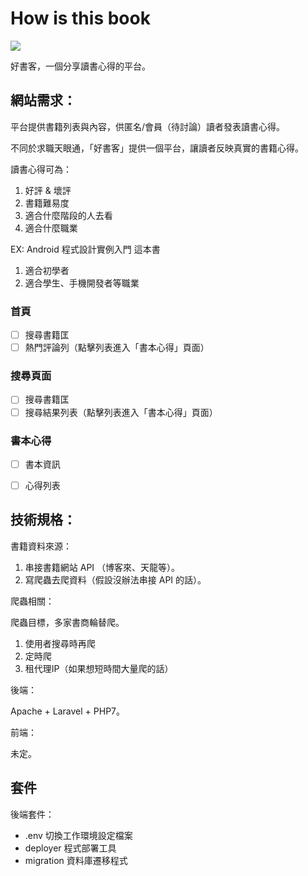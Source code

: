 # How is this book

![](https://img.shields.io/github/last-commit/WadeHuang1993/HowIsThisBook.svg)

好書客，一個分享讀書心得的平台。

## 網站需求：

平台提供書籍列表與內容，供匿名/會員（待討論）讀者發表讀書心得。

不同於求職天眼通，「好書客」提供一個平台，讓讀者反映真實的書籍心得。

讀書心得可為：
1. 好評 & 壞評
2. 書籍難易度
3. 適合什麼階段的人去看
4. 適合什麼職業

EX: Android 程式設計實例入門 這本書
1. 適合初學者
2. 適合學生、手機開發者等職業

### 首頁
- [ ] 搜尋書籍匡
- [ ] 熱門評論列（點擊列表進入「書本心得」頁面）

### 搜尋頁面
- [ ] 搜尋書籍匡
- [ ] 搜尋結果列表（點擊列表進入「書本心得」頁面）

### 書本心得
- [ ] 書本資訊
- [ ] 心得列表


## 技術規格：

書籍資料來源：
1. 串接書籍網站 API （博客來、天龍等）。
2. 寫爬蟲去爬資料（假設沒辦法串接 API 的話）。

爬蟲相關：

爬蟲目標，多家書商輪替爬。
1. 使用者搜尋時再爬
2. 定時爬
3. 租代理IP（如果想短時間大量爬的話）

後端：

Apache + Laravel + PHP7。

前端：

未定。

## 套件

後端套件：
  * .env 切換工作環境設定檔案
  * deployer 程式部署工具
  * migration 資料庫遷移程式
